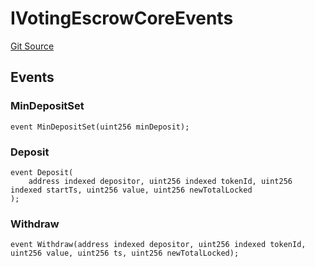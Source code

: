 # IVotingEscrowCoreEvents
[Git Source](https://github.com/aragon/ve-governance/blob/d1db1e959d76056114cf52b0b8a3ff8311778151/src/escrow/increasing/interfaces/IVotingEscrowIncreasing.sol)


## Events
### MinDepositSet

```solidity
event MinDepositSet(uint256 minDeposit);
```

### Deposit

```solidity
event Deposit(
    address indexed depositor, uint256 indexed tokenId, uint256 indexed startTs, uint256 value, uint256 newTotalLocked
);
```

### Withdraw

```solidity
event Withdraw(address indexed depositor, uint256 indexed tokenId, uint256 value, uint256 ts, uint256 newTotalLocked);
```

